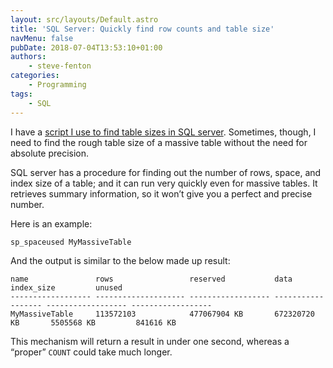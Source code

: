```yaml
---
layout: src/layouts/Default.astro
title: 'SQL Server: Quickly find row counts and table size'
navMenu: false
pubDate: 2018-07-04T13:53:10+01:00
authors:
    - steve-fenton
categories:
    - Programming
tags:
    - SQL
---
```


I have a [script I use to find table sizes in SQL server](/2016/05/finding-table-sizes-in-sql-server/). Sometimes, though, I need to find the rough table size of a massive table without the need for absolute precision.

SQL server has a procedure for finding out the number of rows, space, and index size of a table; and it can run very quickly even for massive tables. It retrieves summary information, so it won’t give you a perfect and precise number.

Here is an example:

```sql
sp_spaceused MyMassiveTable
```

And the output is similar to the below made up result:

```
name               rows                 reserved           data               index_size         unused
------------------ -------------------- ------------------ ------------------ ------------------ ------------------
MyMassiveTable     113572103            477067904 KB       672320720 KB       5505568 KB         841616 KB
```

This mechanism will return a result in under one second, whereas a “proper” `COUNT` could take much longer.